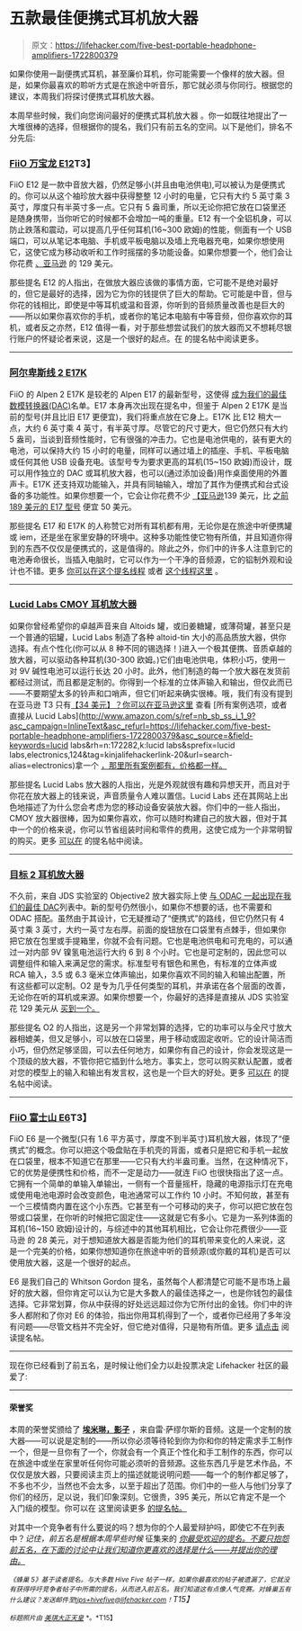 # 五款最佳便携式耳机放大器

> 原文：<https://lifehacker.com/five-best-portable-headphone-amplifiers-1722800379>

如果你使用一副便携式耳机，甚至廉价耳机，你可能需要一个像样的放大器。但是，如果你最喜欢的聆听方式是在旅途中听音乐，那它就必须与你同行。根据您的建议，本周我们将探讨便携式耳机放大器。



本周早些时候，我们向您询问最好的便携式耳机放大器 。你一如既往地提出了一大堆很棒的选择，但根据你的提名，我们只有前五名的空间。以下是他们，排名不分先后:

### [FiiO 万宝龙 E12](http://www.fiio.net/en/products/16)T3】

FiiO E12 是一款中音放大器，仍然足够小(并且由电池供电),可以被认为是便携式的。你可以从这个袖珍放大器中获得整整 12 小时的电量，它只有大约 5 英寸乘 3 英寸，厚度只有半英寸多一点。它只有 5 盎司重，所以无论你把它放在口袋里还是随身携带，当你听它的时候都不会增加一吨的重量。E12 有一个全铝机身，可以防止跌落和震动，可以提高几乎任何耳机(16~300 欧姆)的性能，侧面有一个 USB 端口，可以从笔记本电脑、手机或平板电脑以及墙上充电器充电，如果你想使用它，这使它成为移动收听和工作时摇摆的多功能设备。如果你想要一个，他们会让你花费 [、亚马逊](http://www.amazon.com/E12-Blanc-Portable-Headphone-Amplifier/dp/B00B6QXWIY?asc_campaign=InlineText&asc_refurl=https://lifehacker.com/five-best-portable-headphone-amplifiers-1722800379&asc_source=&tag=kinjalifehackerlink-20) 的 129 美元。

那些提名 E12 的人指出，在做放大器应该做的事情方面，它可能不是绝对最好的，但它是最好的选择，因为它为你的钱提供了巨大的帮助。它可能是中音，但与你花的钱相比，即使是中等耳机或温和音源，你听到的音频质量改善也是巨大的——所以如果你喜欢你的手机，或者你的笔记本电脑有中等音频，但你喜欢你的耳机，或者反之亦然，E12 值得一看，对于那些想尝试我们的放大器而又不想耗尽银行账户的怀疑论者来说，这是一个很好的起点。在 的提名帖中阅读更多。

* * *

### [阿尔卑斯线 2 E17K](http://www.fiio.net/en/products/38)

FiiO 的 Alpen 2 E17K 是较老的 Alpen E17 的最新型号，这使得 [成为我们的最佳数模转换器(DAC)](http://lifehacker.com/five-best-digital-to-analog-converters-dacs-483393503)名单。E17 本身再次出现在提名中，但鉴于 Alpen 2 E17K 是当前的型号(并且比旧 E17 更便宜)，我们将重点放在它身上。E17K 比 E12 稍大一点，大约 6 英寸乘 4 英寸，有半英寸厚。尽管它的尺寸更大，但它仍然只有大约 5 盎司，当谈到音频性能时，它有很强的冲击力。它也是电池供电的，装有更大的电池，可以保持大约 15 小时的电量，同样可以通过墙上的插座、手机、平板电脑或任何其他 USB 设备充电。该型号专为要求更高的耳机(15~150 欧姆)而设计，既可以用作独立的 DAC 或耳机放大器，也可以(通过添加设备)用作桌面使用的外置声卡。E17K 还支持双功能输入，并具有同轴输入，增加了其作为便携式和台式设备的多功能性。如果你想要一个，它会让你花费不少 [【亚马逊](http://www.amazon.com/Fiio-E17K-ALPEN-Headphone-Amplifier/dp/B00RPD7KP8/?asc_campaign=InlineText&asc_refurl=https://lifehacker.com/five-best-portable-headphone-amplifiers-1722800379&asc_source=&tag=kinjalifehackerlink-20)139 美元，比 [之前 189 美元的 E17 型号](http://www.amazon.com/E17-Alpen-Portable-Headphone-Amplifier/dp/B0070UFMOW/?asc_campaign=InlineText&asc_refurl=https://lifehacker.com/five-best-portable-headphone-amplifiers-1722800379&asc_source=&tag=kinjalifehackerlink-20) 便宜 50 美元。

那些提名 E17 和 E17K 的人称赞它对所有耳机都有用，无论你是在旅途中听便携罐或 iem，还是坐在家里安静的环境中。这种多功能性使它物有所值，并且知道你得到的东西不仅仅是便携式的，这是值得的。除此之外，你们中的许多人注意到它的电池寿命很长，当插入电脑时，它可以作为一个干净的音频源，它的铝制外观和设计也不错。更多 [你可以在这个提名线程](http://lifehacker.com/vote-fiio-e17-why-versatility-and-sound-quality-can-1722436607) 或者 [这个线程这里](http://lifehacker.com/my-vote-is-the-fiio-e17-alpine-great-dac-amp-combo-th-1722437131) 。

* * *

### [Lucid Labs CMOY 耳机放大器](http://www.lucidlaboratories.com/headphone-amplifiers/)

如果你曾经希望你的卓越声音来自 Altoids 罐，或旧姜糖罐，或薄荷罐，甚至只是一个普通的铝罐，Lucid Labs 制造了各种 altoid-tin 大小的高品质放大器，供你选择。有点个性化(你可以从 8 种不同的锡选择！)进入一个极其便携、音质卓越的放大器，可以驱动各种耳机(30-300 欧姆。)它们由电池供电，体积小巧，使用一对 9V 碱性电池可以运行长达 20 小时。此外，他们制造的每一个放大器在发货前都经过测试，而且都是定制的。你得到一个标准的立体声输入和输出，但仅此而已——不要期望太多的铃声和口哨声，但它们听起来确实很棒。哦，我们有没有提到在亚马逊 T3 只有[【34 美元】？你可以在亚马逊这里](http://www.amazon.com/Audiophile-headphone-amplifier-quality-parts-Altoids/dp/B00GPV7AH4/?asc_campaign=InlineText&asc_refurl=https://lifehacker.com/five-best-portable-headphone-amplifiers-1722800379&asc_source=&tag=kinjalifehackerlink-20) 查看 [所有案例选项，或者直接从 Lucid Labs](http://www.amazon.com/s/ref=nb_sb_ss_i_1_9?asc_campaign=InlineText&asc_refurl=https://lifehacker.com/five-best-portable-headphone-amplifiers-1722800379&asc_source=&field-keywords=lucid labs&rh=n:172282,k:lucid labs&sprefix=lucid labs,electronics,124&tag=kinjalifehackerlink-20&url=search-alias=electronics)拿一个 [，那里所有案例都有，价格都一样。](http://www.lucidlaboratories.com/shop-1/cmoy-headphone-amplifier)

那些提名 Lucid Labs 放大器的人指出，光是外观就很有趣和异想天开，而且对于你花在放大器上的钱来说，声音质量令人难以置信。Lucid Labs 还在其网站上出色地描述了为什么您会考虑为您的移动设备安装放大器。你们中的一些人指出，CMOY 放大器很棒，因为如果你喜欢，你可以随时构建自己的放大器，但对于其中一个的价格来说，你可以节省组装时间和零件的费用，这使它成为一个非常明智的购买。更多 [可以在](http://lifehacker.com/http-www-lucidlaboratories-com-headphone-amplifiers-1722433335) 的提名帖中阅读。

* * *

### [目标 2 耳机放大器](https://www.jdslabs.com/products/35/objective2-headphone-amplifier/)

不久前，来自 JDS 实验室的 Objective2 放大器实际上使 [与 ODAC 一起出现在我们的最佳 DAC](http://lifehacker.com/five-best-digital-to-analog-converters-dacs-483393503)列表中。新的型号仍然很小，如果你不想要的话，也不需要和 ODAC 搭配。虽然由于其设计，它无疑推动了“便携式”的路线，但它仍然只有 4 英寸乘 3 英寸，大约一英寸左右厚。前面的旋钮放在口袋里有点棘手，但如果你把它放在包里或手提箱里，你就不会有问题。它也是电池供电和可充电的，可以通过一对内部 9V 镍氢电池运行大约 6 到 8 个小时。它也是可定制的，因此您可以调整组件和输入来满足您的需求。标准型号有银色和黑色，有标准的立体声或 RCA 输入，3.5 或 6.3 毫米立体声输出，如果你喜欢不同的输入和输出配置，所有这些都可以定制。O2 是专为几乎任何类型的耳机，并承诺在各个层面的改善，无论你在听的耳机或来源。如果你想要一个，你最好的选择是直接从 JDS 实验室 花 129 美元从 [买到一个。](https://www.jdslabs.com/products/35/objective2-headphone-amplifier/)

那些提名 O2 的人指出，这是另一个非常划算的选择，它的功率可以与全尺寸放大器相媲美，但又足够小，可以放在口袋里，用于移动或固定收听。它的设计简洁而小巧，但仍然足够坚固，可以去任何地方，如果你有自己的设计，你会发现这是一个顶级的放大器，不管你把它插到什么地方。事实上，您可以购买默认配置，或者对您的模型上的输入和输出有发言权，这也是一个巨大的好处。更多 [可以在](http://lifehacker.com/vote-objective2-headphone-amplifier-why-for-straight-1722436259) 的提名帖中阅读。

* * *

### [FiiO 富士山 E6](http://www.fiio.net/en/products/5)T3】

FiiO E6 是一个微型(只有 1.6 平方英寸，厚度不到半英寸)耳机放大器，体现了“便携式”的概念。你可以把这个吸盘贴在手机壳的背面，或者只是把它和手机一起放在口袋里，根本不知道它在那里——它只有大约半盎司重。当然，在这种情况下，它的优势是便携性和价格，而不一定是动力——就连 FiiO 也很快指出了这一点。它拥有一个简单的单输入单输出，一侧有一个音量摇杆，隐藏的电源指示灯在充电或使用电池电源时会改变颜色，电池通常可以工作约 10 小时。不知何故，甚至有一个三模情商内置在这个小东西。它甚至有一个可移动的夹子，你可以把它放在包带或口袋里，在你听的时候把它固定住——这就是它有多小。它是为一系列体面的耳机(16~150 欧姆)设计的，与综述中的其他耳机相比，它会让你花费很少——亚马逊 的 28 美元，对于想知道放大器是否能为他们的耳机带来变化的人来说，这是一个完美的价格，如果你想知道你在旅途中听的音频源(或你戴的耳机)是否可以使用放大器，这是一个很好的起点。

E6 是我们自己的 Whitson Gordon 提名，虽然每个人都清楚它可能不是市场上最好的放大器，但你肯定可以认为它是大多数人的最佳选择之一，也是你钱包的最佳选择。它非常划算，你从中获得的好处远远超过你为它所付出的金钱。你们中的许多人都附和了你对 E6 的体验，指出你用耳机得到了一个，或者你已经用了多年没有问题——尽管文档并不完全好，但它绝对值得，只是物有所值。更多 [请点击](http://lifehacker.com/vote-fiio-e6-why-i-wouldn-t-say-it-s-necessarily-the-1722354206) 阅读提名帖。

* * *

现在你已经看到了前五名，是时候让他们全力以赴投票决定 Lifehacker 社区的最爱了:

* * *

#### 荣誉奖

本周的荣誉奖颁给了 [**埃米琳，影子**](http://www.raysamuelsaudio.com/products/shadow) ，来自雷·萨缪尔斯的音频。这是一个定制的放大器——可以说是定制的——所以你必须等待轮到你为你和你的特定需求手工制作一个，但是一旦你有了一个，你就会有一个真正个性化和手工制作的东西，你可以在旅途中或坐在家里听任何你可能必须听的音频源。这些东西几乎是艺术作品，不仅仅是放大器，只要阅读主页上的描述就能说明问题——每一个的制作都足够了，不多也不少，当然也不会太多，以至于超出了范围。你们中的一些人与他们分享了你们的经历，足以说，我们印象深刻。它很贵，395 美元，所以它肯定不是一个入门级的模型。你可以在 这里阅读更多 [的提名帖。](http://lifehacker.com/vote-emmeline-the-shadow-http-www-raysamuelsaudio-c-1722437412)

对其中一个竞争者有什么要说的吗？想为你的个人最爱辩护吗，即使它不在列表中？*记住，前五名是根据本周早些时候* 征集来的 [*你最受欢迎的提名。不要只抱怨前五名，在下面的讨论中让我们知道你更喜欢的选择是什么——并提出你的理由。*](http://lifehacker.com/whats-the-best-portable-headphone-amp-1722350176)

*<small>《蜂巢 5》基于读者提名。与大多数 Hive Five 帖子一样，如果你最喜欢的帖子被遗漏了，它就没有获得呼吁竞争者帖子中所需的提名，从而进入前五名。我们知道这有点像人气竞赛。对蜂巢五有什么建议？发送邮件至</small>*[*<small>tips+hivefive@lifehacker.com</small>*](mailto:tips+hivefive@lifehacker.com)*<small>！</small>T15】*

<small>*标题照片由*</small> [<small>*美琪大正天皇*</small>](https://www.flickr.com/photos/mujitra/8499354829/) <small>*。*T15】</small>